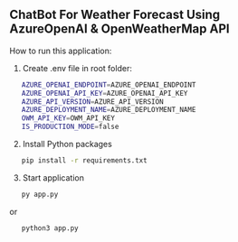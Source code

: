 ## ChatBot For Weather Forecast Using AzureOpenAI & OpenWeatherMap API
How to run this application:

1. Create .env file in root folder:

```bash
   AZURE_OPENAI_ENDPOINT=AZURE_OPENAI_ENDPOINT
   AZURE_OPENAI_API_KEY=AZURE_OPENAI_API_KEY
   AZURE_API_VERSION=AZURE_API_VERSION
   AZURE_DEPLOYMENT_NAME=AZURE_DEPLOYMENT_NAME
   OWM_API_KEY=OWM_API_KEY
   IS_PRODUCTION_MODE=false
```

2. Install Python packages

```bash
   pip install -r requirements.txt
```

3. Start application

```bash
   py app.py
```

or

```bash
   python3 app.py
```
